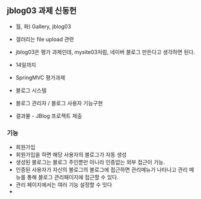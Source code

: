 ## jblog03 과제 신동헌

* 월, 화) Gallery, jblog03
* 갤러리는  file upload 관련
* jblog03은 평가 과제인데, mysite03처럼, 네이버 블로그 만든다고 생각하면 된다.
* 14일까지


* SpringMVC 평가과제
* 블로그 시스템
* 블로그 관리자 / 블로그 사용자 기능구현
* 결과물 - JBlog 프로젝트 제출

### 기능
* 회원가입
* 회원가입을 하면 해당 사용자의 블로그가 자동 생성
* 생성된 블로그는 블로그 주인뿐만 아니라 인증없는 외부 접근이 가능.
* 인증된 사용자가 자신의 블로그의 블로그에 접근하면 관리메뉴가 나타나고 관리 메뉴를 통해 블로그 관리페이지에 접근할 수 있다.
* 관리 페이지에서는 여러 기능 설정할 수 잇다
* 


